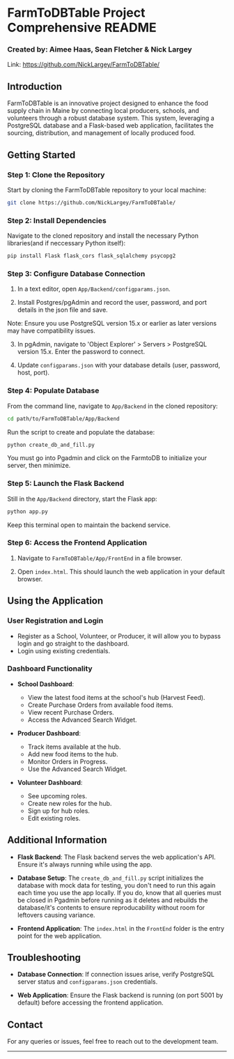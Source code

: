 # FarmToDBTable Project Comprehensive README

### Created by: Aimee Haas, Sean Fletcher & Nick Largey

Link: https://github.com/NickLargey/FarmToDBTable/

## Introduction

FarmToDBTable is an innovative project designed to enhance the food supply chain in Maine by connecting local producers, schools, and volunteers through a robust database system. This system, leveraging a PostgreSQL database and a Flask-based web application, facilitates the sourcing, distribution, and management of locally produced food.

## Getting Started

### Step 1: Clone the Repository

Start by cloning the FarmToDBTable repository to your local machine:

```bash
git clone https://github.com/NickLargey/FarmToDBTable/
```

### Step 2: Install Dependencies

Navigate to the cloned repository and install the necessary Python libraries(and if neccessary Python itself):

```bash
pip install Flask flask_cors flask_sqlalchemy psycopg2
```

### Step 3: Configure Database Connection

1. In a text editor, open `App/Backend/configparams.json`.

2. Install Postgres/pgAdmin and record the user, password, and port details in the json file and save.

Note: Ensure you use PostgreSQL version 15.x or earlier as later versions may have compatibility issues.

3. In pgAdmin, navigate to 'Object Explorer' > Servers > PostgreSQL version 15.x. Enter the password to connect.

4. Update `configparams.json` with your database details (user, password, host, port).

### Step 4: Populate Database

From the command line, navigate to `App/Backend` in the cloned repository:

```bash
cd path/to/FarmToDBTable/App/Backend
```

Run the script to create and populate the database:

```bash
python create_db_and_fill.py
```

You must go into Pgadmin and click on the FarmtoDB to initialize your server, then minimize.

### Step 5: Launch the Flask Backend

Still in the `App/Backend` directory, start the Flask app:

```bash
python app.py
```

Keep this terminal open to maintain the backend service.

### Step 6: Access the Frontend Application

1. Navigate to `FarmToDBTable/App/FrontEnd` in a file browser.

2. Open `index.html`. This should launch the web application in your default browser.

## Using the Application

### User Registration and Login

- Register as a School, Volunteer, or Producer, it will allow you to bypass login and go straight to the dashboard.
- Login using existing credentials.

### Dashboard Functionality

- **School Dashboard**:

  - View the latest food items at the school's hub (Harvest Feed).
  - Create Purchase Orders from available food items.
  - View recent Purchase Orders.
  - Access the Advanced Search Widget.

- **Producer Dashboard**:

  - Track items available at the hub.
  - Add new food items to the hub.
  - Monitor Orders in Progress.
  - Use the Advanced Search Widget.

- **Volunteer Dashboard**:
  - See upcoming roles.
  - Create new roles for the hub.
  - Sign up for hub roles.
  - Edit existing roles.

## Additional Information

- **Flask Backend**: The Flask backend serves the web application's API. Ensure it's always running while using the app.

- **Database Setup**: The `create_db_and_fill.py` script initializes the database with mock data for testing, you don't need to run this again each time you use the app locally. If you do, know that all queries must be closed in Pgadmin before running as it deletes and rebuilds the database/it's contents to ensure reproducability without room for leftovers causing variance.

- **Frontend Application**: The `index.html` in the `FrontEnd` folder is the entry point for the web application.

## Troubleshooting

- **Database Connection**: If connection issues arise, verify PostgreSQL server status and `configparams.json` credentials.

- **Web Application**: Ensure the Flask backend is running (on port 5001 by default) before accessing the frontend application.

## Contact

For any queries or issues, feel free to reach out to the development team.

---
